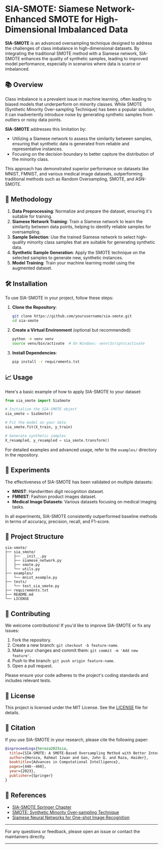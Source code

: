 # SIA-SMOTE: Siamese Network-Enhanced SMOTE for High-Dimensional Imbalanced Data

**SIA-SMOTE** is an advanced oversampling technique designed to address the challenges of class imbalance in high-dimensional datasets. By integrating the traditional SMOTE method with a Siamese network, SIA-SMOTE enhances the quality of synthetic samples, leading to improved model performance, especially in scenarios where data is scarce or imbalanced.

## 📚 Overview

Class imbalance is a prevalent issue in machine learning, often leading to biased models that underperform on minority classes. While SMOTE (Synthetic Minority Over-sampling Technique) has been a popular solution, it can inadvertently introduce noise by generating synthetic samples from outliers or noisy data points.

**SIA-SMOTE** addresses this limitation by:

* Utilizing a Siamese network to assess the similarity between samples, ensuring that synthetic data is generated from reliable and representative instances.
* Focusing on the decision boundary to better capture the distribution of the minority class.

This approach has demonstrated superior performance on datasets like MNIST, FMNIST, and various medical image datasets, outperforming traditional methods such as Random Oversampling, SMOTE, and ASN-SMOTE.

## 🧠 Methodology

1. **Data Preprocessing**: Normalize and prepare the dataset, ensuring it's suitable for training.
2. **Siamese Network Training**: Train a Siamese network to learn the similarity between data points, helping to identify reliable samples for oversampling.
3. **Sample Selection**: Use the trained Siamese network to select high-quality minority class samples that are suitable for generating synthetic data.
4. **Synthetic Sample Generation**: Apply the SMOTE technique on the selected samples to generate new, synthetic instances.
5. **Model Training**: Train your machine learning model using the augmented dataset.

## 🛠️ Installation

To use SIA-SMOTE in your project, follow these steps:

1. **Clone the Repository**:

   ```bash
   git clone https://github.com/yourusername/sia-smote.git
   cd sia-smote
   ```



2. **Create a Virtual Environment** (optional but recommended):

   ```bash
   python -m venv venv
   source venv/bin/activate  # On Windows: venv\Scripts\activate
   ```



3. **Install Dependencies**:

   ```bash
   pip install -r requirements.txt
   ```



## 📈 Usage

Here's a basic example of how to apply SIA-SMOTE to your dataset:

```python
from sia_smote import SiaSmote

# Initialize the SIA-SMOTE object
sia_smote = SiaSmote()

# Fit the model on your data
sia_smote.fit(X_train, y_train)

# Generate synthetic samples
X_resampled, y_resampled = sia_smote.transform()
```



For detailed examples and advanced usage, refer to the `examples/` directory in the repository.

## 🧪 Experiments

The effectiveness of SIA-SMOTE has been validated on multiple datasets:

* **MNIST**: Handwritten digit recognition dataset.
* **FMNIST**: Fashion product images dataset.
* **Medical Image Datasets**: Various datasets focusing on medical imaging tasks.

In all experiments, SIA-SMOTE consistently outperformed baseline methods in terms of accuracy, precision, recall, and F1-score.

## 📂 Project Structure

```plaintext
sia-smote/
├── sia_smote/
│   ├── __init__.py
│   ├── siamese_network.py
│   ├── smote.py
│   └── utils.py
├── examples/
│   └── mnist_example.py
├── tests/
│   └── test_sia_smote.py
├── requirements.txt
├── README.md
└── LICENSE
```



## 🤝 Contributing

We welcome contributions! If you'd like to improve SIA-SMOTE or fix any issues:

1. Fork the repository.
2. Create a new branch: `git checkout -b feature-name`.
3. Make your changes and commit them: `git commit -m 'Add new feature'`.
4. Push to the branch: `git push origin feature-name`.
5. Open a pull request.

Please ensure your code adheres to the project's coding standards and includes relevant tests.

## 📜 License

This project is licensed under the MIT License. See the [LICENSE](LICENSE) file for details.

## 📖 Citation

If you use SIA-SMOTE in your research, please cite the following paper:

```bibtex
@inproceedings{heroza2023sia,
  title={SIA-SMOTE: A SMOTE-Based Oversampling Method with Better Interpolation on High-Dimensional Data by Using a Siamese Network},
  author={Heroza, Rahmat Izwan and Gan, John Q. and Raza, Haider},
  booktitle={Advances in Computational Intelligence},
  pages={448--460},
  year={2023},
  publisher={Springer}
}
```



## 🔗 References

* [SIA-SMOTE Springer Chapter](https://link.springer.com/chapter/10.1007/978-3-031-43085-5_35)
* [SMOTE: Synthetic Minority Over-sampling Technique](https://arxiv.org/abs/1106.1813)
* [Siamese Neural Networks for One-shot Image Recognition](https://www.cs.cmu.edu/~rsalakhu/papers/oneshot1.pdf)

---

For any questions or feedback, please open an issue or contact the maintainers directly.

---
